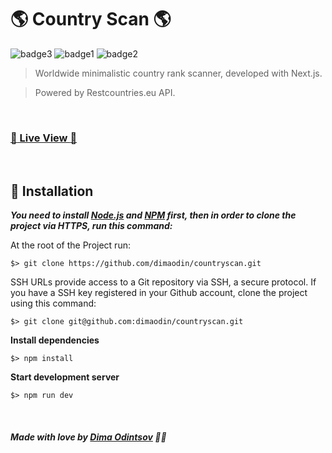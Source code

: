 # 🌎 Country Scan 🌎

 ![badge3](https://img.shields.io/badge/nextjs-%23000000.svg?style=for-the-badge&logo=next.js&logoColor=white) ![badge1](https://img.shields.io/badge/javascript-%23323330.svg?style=for-the-badge&logo=javascript&logoColor=%23F7DF1E) ![badge2](https://img.shields.io/badge/css3-%231572B6.svg?style=for-the-badge&logo=css3&logoColor=white)
> Worldwide minimalistic country rank scanner, developed with Next.js.

> Powered by Restcountries.eu API.

<br>

### [:rocket: Live View :rocket:](https://en-dictionary.vercel.app/)

<br>

## :construction_worker: Installation

***You need to install [Node.js](https://nodejs.org/en/download/) and [NPM](https://www.npmjs.com/) first, then in order to clone the project via HTTPS, run this command:***

At the root of the Project run:

```
$> git clone https://github.com/dimaodin/countryscan.git
```

SSH URLs provide access to a Git repository via SSH, a secure protocol. If you have a SSH key registered in your Github account, clone the project using this command:

```
$> git clone git@github.com:dimaodin/countryscan.git
```

**Install dependencies**

```
$> npm install
```

**Start development server**

```
$> npm run dev
```

<br>

##### Made with love by [Dima Odintsov](https://github.com/DimaOdin) 💜🚀

